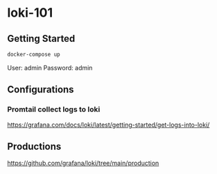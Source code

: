# loki-101

## Getting Started

```sh
docker-compose up
```

User: admin
Password: admin

## Configurations

### Promtail collect logs to loki

https://grafana.com/docs/loki/latest/getting-started/get-logs-into-loki/

## Productions

https://github.com/grafana/loki/tree/main/production
